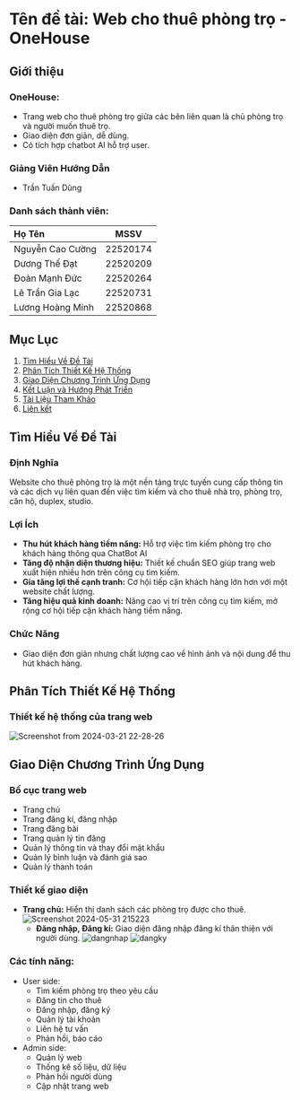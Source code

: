 # Tên đề tài: Web cho thuê phòng trọ - OneHouse
## Giới thiệu 

### OneHouse: 
- Trang web cho thuê phòng trọ giữa các bên liên quan là chủ phòng trọ và người muốn thuê trọ. 
- Giao diện đơn giản, dễ dùng. 
- Có tích hợp chatbot AI hỗ trợ user. 

### Giảng Viên Hướng Dẫn
- Trần Tuấn Dũng

### Danh sách thành viên: 
| Họ Tên | MSSV | 
|:-------- |:--------:| 
| Nguyễn Cao Cường    |  22520174  
| Dương Thế Đạt    |   22520209   
| Đoàn Mạnh Đức    |   22520264   
| Lê Trần Gia Lạc    |   22520731   
| Lương Hoàng Minh    |   22520868  

## Mục Lục
1. [Tìm Hiểu Về Đề Tài](#tìm-hiểu-về-đề-tài)
2. [Phân Tích Thiết Kế Hệ Thống](#phân-tích-thiết-kế-hệ-thống)
3. [Giao Diện Chương Trình Ứng Dụng](#giao-diện-chương-trình-ứng-dụng)
4. [Kết Luận và Hướng Phát Triển](#kết-luận-và-hướng-phát-triển)
5. [Tài Liệu Tham Khảo](#tài-liệu-tham-khảo)
6. [Liên kết](#liên-kết)

## Tìm Hiểu Về Đề Tài
### Định Nghĩa
Website cho thuê phòng trọ là một nền tảng trực tuyến cung cấp thông tin và các dịch vụ liên quan đến việc tìm kiếm và cho thuê nhà trọ, phòng trọ, căn hộ, duplex, studio. 

### Lợi Ích
- **Thu hút khách hàng tiềm năng:** Hỗ trợ việc tìm kiếm phòng trọ cho khách hàng thông qua ChatBot AI
- **Tăng độ nhận diện thương hiệu:** Thiết kế chuẩn SEO giúp trang web xuất hiện nhiều hơn trên công cụ tìm kiếm.
- **Gia tăng lợi thế cạnh tranh:** Cơ hội tiếp cận khách hàng lớn hơn với một website chất lượng.
- **Tăng hiệu quả kinh doanh:** Nâng cao vị trí trên công cụ tìm kiếm, mở rộng cơ hội tiếp cận khách hàng tiềm năng.

### Chức Năng
- Giao diện đơn giản nhưng chất lượng cao về hình ảnh và nội dung để thu hút khách hàng.

## Phân Tích Thiết Kế Hệ Thống
### Thiết kế hệ thống của trang web 
  ![Screenshot from 2024-03-21 22-28-26](https://github.com/NMFKos/web-design/assets/144459605/7e1d4a0b-844c-4e27-ae6f-67a17bc82c42)

## Giao Diện Chương Trình Ứng Dụng
### Bố cục trang web
- Trang chủ
- Trang đăng kí, đăng nhập
- Trang đăng bài
- Trang quản lý tin đăng
- Quản lý thông tin và thay đổi mật khẩu
- Quản lý bình luận và đánh giá sao
- Quản lý thanh toán

### Thiết kế giao diện
- **Trang chủ:** Hiển thị danh sách các phòng trọ được cho thuê.
  ![Screenshot 2024-05-31 215223](https://github.com/NMFKos/web-design/assets/117797567/56bb075d-d416-4da2-9af1-eb9f46ffdfa2)
  - **Đăng nhập, Đăng kí:** Giao diện đăng nhập đăng kí thân thiện với người dùng.
  ![dangnhap](https://github.com/NMFKos/web-design/assets/117797567/4fd85dcc-f176-43ac-a2bd-0ee3895544aa)
  ![dangky](https://github.com/NMFKos/web-design/assets/117797567/05222228-bc4f-4768-8afe-86e779addfd5)
### Các tính năng:
- User side:
  -  Tìm kiếm phòng trọ theo yêu cầu
  - Đăng tin cho thuê
  - Đăng nhập, đăng ký
  - Quản lý tài khoản
  - Liên hệ tư vấn
  - Phản hồi, báo cáo
- Admin side:
  - Quản lý web
  - Thống kê số liệu, dữ liệu
  - Phản hồi người dùng
  - Cập nhật trang web




